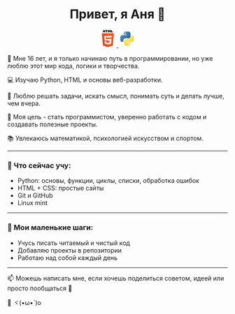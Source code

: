 <h1 align = "center">Привет, я Аня 👋</h1> 

<p align="center"> <a href="https://www.w3.org/html/" target="_blank" rel="noreferrer"> <img src="https://raw.githubusercontent.com/devicons/devicon/master/icons/html5/html5-original-wordmark.svg" alt="html5" width="40" height="40"/> </a> <a href="https://www.python.org" target="_blank" rel="noreferrer"> <img src="https://raw.githubusercontent.com/devicons/devicon/master/icons/python/python-original.svg" alt="python" width="40" height="40"/> </a> </p>

  
🌱 Мне 16 лет, и я только начинаю путь в программировании, но уже люблю этот мир кода, логики и творчества.
  
💻 Изучаю Python, HTML и основы веб-разработки.
  
🧠 Люблю решать задачи, искать смысл, понимать суть и делать лучше, чем вчера.

🎯 Моя цель - стать программистом, уверенно работать с кодом и создавать полезные проекты.

📚 Увлекаюсь математикой, психологией искусством и спортом. 

---

### 📌 Что сейчас учу:
- Python: основы, функции, циклы, списки, обработка ошибок
- HTML + CSS: простые сайты
- Git и GitHub
- Linux mint

---

### 🔧 Мои маленькие шаги:
- Учусь писать читаемый и чистый код
- Добавляю проекты в репозитории
- Работаю над собой каждый день

---

📫 Можешь написать мне, если хочешь поделиться советом, идеей или просто пообщаться 🙌

🌸 ヾ(•ω•`)o
